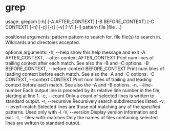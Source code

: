# grep

usage: grepcm [-h] [-A AFTER_CONTEXT] [-B BEFORE_CONTEXT] [-C CONTEXT] [-n]
              [-c] [-r] [-v] [-V] [-l]
              pattern file [file ...]

positional arguments:
  pattern               pattern to search for.
  file                  file(s) to search in. Wildcards and directoies
                        accepted.

optional arguments:
  -h, --help            show this help message and exit
  -A AFTER_CONTEXT, --after-context AFTER_CONTEXT
                        Print num lines of trailing context after each match.
                        See also the -B and -C options.
  -B BEFORE_CONTEXT, --before-context BEFORE_CONTEXT
                        Print num lines of leading context before each match.
                        See also the -A and -C options.
  -C CONTEXT, --context CONTEXT
                        Print num lines of trailing and leading context before
                        each match. See also the -A and -B options.
  -n, --line-number     Each output line is preceded by its relative line
                        number in the file, starting at line 1.
  -c, --count           Only a count of selected lines is written to standard
                        output.
  -r, --recursive       Recursively search subdirectories listed.
  -v, --invert-match    Selected lines are those not matching any of the
                        specified patterns. Used only with -l
  -V, --version         Display version information and exit.
  -l, --files-with-matches
                        Only the names of files containing selected lines are
                        written to standard output.
